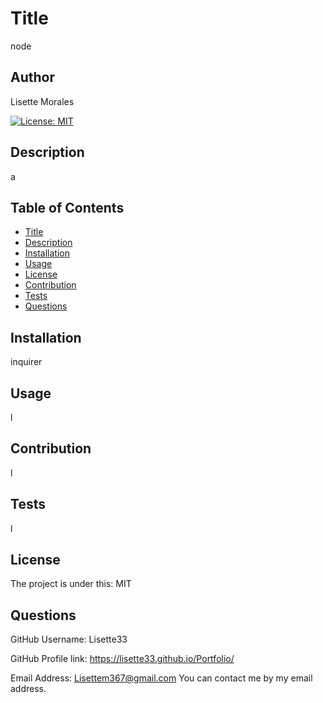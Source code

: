 

# Title
node

## Author
Lisette Morales 

[![License: MIT](https://img.shields.io/badge/License-MIT-yellow.svg)](https://opensource.org/licenses/MIT)

## Description
a

## Table of Contents 
* [Title](#title)
* [Description](#description)
* [Installation](#installation)
* [Usage](#usage)
* [License](#license)
* [Contribution](#contribution)
* [Tests](#tests)
* [Questions](#questions)


## Installation 
inquirer

## Usage 
l

## Contribution 
l

## Tests 
l

## License
The project is under this: MIT

## Questions 
GitHub Username: Lisette33

GitHub Profile link: https://lisette33.github.io/Portfolio/

Email Address: Lisettem367@gmail.com
You can contact me by my email address. 